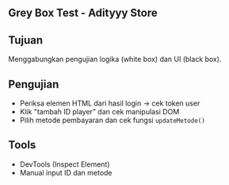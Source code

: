 ## Grey Box Test - Adityyy Store

## Tujuan
Menggabungkan pengujian logika (white box) dan UI (black box).

## Pengujian
- Periksa elemen HTML dari hasil login → cek token user
- Klik "tambah ID player" dan cek manipulasi DOM
- Pilih metode pembayaran dan cek fungsi `updateMetode()`

## Tools
- DevTools (Inspect Element)
- Manual input ID dan metode
